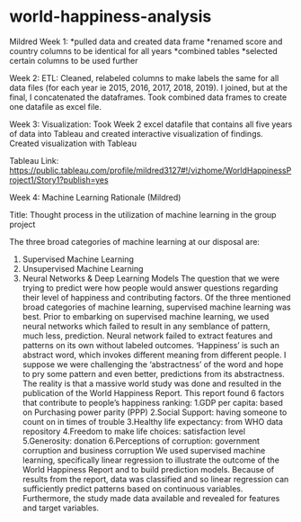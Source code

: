 # world-happiness-analysis

Mildred
Week 1:
*pulled data and created data frame 
*renamed score and country columns to be identical for all years
*combined tables
*selected certain columns to be used further

Week 2: ETL:
Cleaned, relabeled columns to make labels the same for all data files (for each year ie 2015, 2016, 2017, 2018, 2019). I joined, but at the final, I concatenated the dataframes. Took combined data frames to create one datafile as excel file.


Week 3: Visualization:
Took Week 2 excel datafile that contains all five years of data into Tableau and created interactive visualization of findings.
Created visualization with Tableau

Tableau Link:
https://public.tableau.com/profile/mildred3127#!/vizhome/WorldHappinessProject1/Story1?publish=yes


Week 4: Machine Learning Rationale (Mildred)

Title: Thought process in the utilization of machine learning in the group project

The three broad categories of machine learning at our disposal are:
1)	Supervised Machine Learning
2)	Unsupervised Machine Learning
3)	Neural Networks & Deep Learning Models
The question that we were trying to predict were how people would answer questions regarding their level of happiness and contributing factors.  Of the three mentioned broad categories of machine learning, supervised machine learning was best.  Prior to embarking on supervised machine learning, we used neural networks which failed to result in any semblance of pattern, much less, prediction.  Neural network failed to extract features and patterns on its own without labeled outcomes.  ‘Happiness’ is such an abstract word, which invokes different meaning from different people.  I suppose we were challenging the ‘abstractness’ of the word and hope to pry some pattern and even better, predictions from its abstractness.   
The reality is that a massive world study was done and resulted in the publication of the World Happiness Report.   This report found 6 factors that contribute to people’s happiness ranking:
1.GDP per capita: based on Purchasing power parity (PPP)
2.Social Support: having someone to count on in times of trouble
3.Healthy life expectancy: from WHO data repository
4.Freedom to make life choices: satisfaction level
5.Generosity: donation
6.Perceptions of corruption: government corruption and business corruption
We used supervised machine learning, specifically linear regression to illustrate the outcome of the World Happiness Report and to build prediction models.  Because of results from the report, data was classified and so linear regression can sufficiently predict patterns based on continuous variables.  Furthermore, the study made data available and revealed for features and target variables.     



